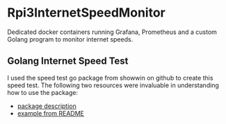 # Rpi3InternetSpeedMonitor
Dedicated docker containers running Grafana, Prometheus and a custom Golang program to monitor internet speeds.

## Golang Internet Speed Test
I used the speed test go package from showwin on github to create this speed test. The following two resources were invaluable in understanding how to use the package:

- [package description](https://pkg.go.dev/github.com/showwin/speedtest-go/speedtest#Server.DownloadTest)
- [example from README](https://github.com/showwin/speedtest-go/blob/master/example/main.go)

